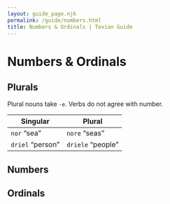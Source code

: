 ```yaml
---
layout: guide_page.njk
permalink: /guide/numbers.html
title: Numbers & Ordinals | Tovian Guide
---
```

# Numbers & Ordinals

## Plurals

Plural nouns take <code>-e</code>. Verbs do not agree with number.

<table>
  <thead>
    <tr><th>Singular</th><th>Plural</th></tr>
  </thead>
  <tbody>
    <tr><td><code>nor</code> “sea”</td><td><code>nore</code> “seas”</td></tr>
    <tr><td><code>driel</code> “person”</td><td><code>driele</code> “people”</td></tr>
  </tbody>
</table>

## Numbers

<div id="numbersAuto"></div>

## Ordinals

<div id="ordinalsAuto"></div>
